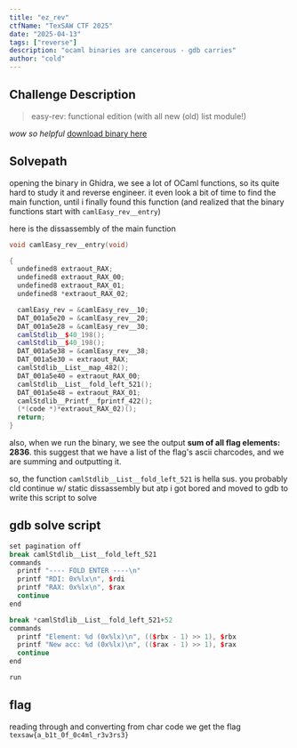 ```yaml
---
title: "ez_rev"
ctfName: "TexSAW CTF 2025"
date: "2025-04-13"
tags: ["reverse"]
description: "ocaml binaries are cancerous - gdb carries"
author: "cold"
---
```


## Challenge Description

> easy-rev: functional edition (with all new (old) list module!)

_wow so helpful_
[download binary here](/api/writeup-assets/texsaw2025/ezrev/easy_rev)

## Solvepath

opening the binary in Ghidra, we see a lot of OCaml functions, so its quite hard to study it and reverse engineer. it even look a bit of time to find the main function, until i finally found this function (and realized that the binary functions start with `camlEasy_rev__entry`)

here is the dissassembly of the main function

```cpp
void camlEasy_rev__entry(void)

{
  undefined8 extraout_RAX;
  undefined8 extraout_RAX_00;
  undefined8 extraout_RAX_01;
  undefined8 *extraout_RAX_02;

  camlEasy_rev = &camlEasy_rev__10;
  DAT_001a5e20 = &camlEasy_rev__20;
  DAT_001a5e28 = &camlEasy_rev__30;
  camlStdlib__$40_198();
  camlStdlib__$40_198();
  DAT_001a5e38 = &camlEasy_rev__38;
  DAT_001a5e30 = extraout_RAX;
  camlStdlib__List__map_482();
  DAT_001a5e40 = extraout_RAX_00;
  camlStdlib__List__fold_left_521();
  DAT_001a5e48 = extraout_RAX_01;
  camlStdlib__Printf__fprintf_422();
  (*(code *)*extraout_RAX_02)();
  return;
}
```

also, when we run the binary, we see the output **sum of all flag elements: 2836**. this suggest that we have a list of the flag's ascii charcodes, and we are summing and outputting it.

so, the function `camlStdlib__List__fold_left_521` is hella sus. you probably cld continue w/ static dissassembly but atp i got bored and moved to gdb to write this script to solve

## gdb solve script

```cpp
set pagination off
break camlStdlib__List__fold_left_521
commands
  printf "---- FOLD ENTER ----\n"
  printf "RDI: 0x%lx\n", $rdi
  printf "RAX: 0x%lx\n", $rax
  continue
end

break *camlStdlib__List__fold_left_521+52
commands
  printf "Element: %d (0x%lx)\n", (($rbx - 1) >> 1), $rbx
  printf "New acc: %d (0x%lx)\n", (($rax - 1) >> 1), $rax
  continue
end

run
```

## flag

reading through and converting from char code we get the flag
`texsaw{a_b1t_0f_0c4ml_r3v3rs3}`
